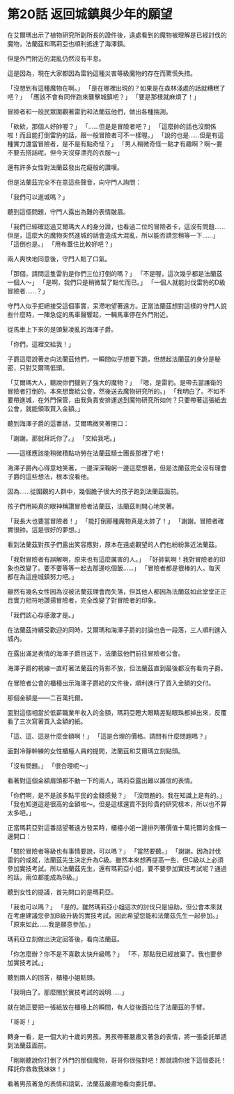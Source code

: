 # 第20話 返回城鎮與少年的願望

在艾爾瑪出示了植物研究所副所長的證件後，遠處看到的魔物被理解是已經討伐的魔物，法蘭茲和瑪莉亞也順利抵達了海澤鎮。

但是外門附近的混亂仍然沒有平息。

這是因為，現在大家都因為雷豹這種災害等級魔物的存在而驚慌失措。

「沒想到有這種魔物在啊。」
「是在哪裡出現的？如果是在森林淺處的話就糟糕了吧？」
「應該不會有同伴跑來襲擊城鎮吧？」
「要是那樣就麻煩了！」

冒險者和一般民眾圍觀著雷豹和法蘭茲他們，做出各種揣測。

「欸欸，那個人好帥喔？」
「......但是是冒險者吧？」
「這麼帥的話也沒關係啦！而且能打倒雷豹的話，跟一般冒險者可不一樣喔。」
「說的也是......但是有這種實力還當冒險者，是不是有點奇怪？」
「男人稍微奇怪一點才有趣啊？啊～要不要去搭話呢。但今天沒穿漂亮的衣服～」

還有許多女性對法蘭茲發出花癡般的讚嘆。

但是法蘭茲完全不在意這些聲音，向守門人詢問：

「我們可以進城嗎？」

聽到這個問題，守門人露出為難的表情皺眉。

「我們已經確認過艾爾瑪大人的身分證，也看過二位的冒險者卡，這沒有問題......但是，這麼大的魔物突然進城的話會造成大混亂，所以能否請您稍等一下......」
「這倒也是。」
「用布蓋住比較好吧？」

兩人爽快地同意後，守門人鬆了口氣。

「那個，請問這隻雷豹是你們三位打倒的嗎？」
「不是喔，這次幾乎都是法蘭茲一個人～」
「是啊，我們只是稍微幫了點忙而已。」
「一個人就能討伐雷豹的D級冒險者......？」

守門人似乎拒絕接受這個事實，呆滯地望著遠方。正當法蘭茲想對這樣的守門人說些什麼時，一陣急促的馬車聲響起，一輛馬車停在外門附近。

從馬車上下來的是頭髮凌亂的海澤子爵。

「你們，這裡交給我！」

子爵這麼說著走向法蘭茲他們，一瞬間似乎想要下跪，但想起法蘭茲的身分是秘密，只對艾爾瑪低頭。

「艾爾瑪大人，聽說你們獵到了強大的魔物？」
「嗯，是雷豹。是帶去當護衛的冒險者打倒的。本來想賣給公會，然後送去魔物研究所的。」
「我明白了。不如不要帶進城，在外門保管，由我負責安排運送到魔物研究所如何？只要帶著這張紙去公會，就能領取買入金額。」

聽到海澤子爵的這番話，艾爾瑪微笑著開口：

「謝謝。那就拜託你了。」
「交給我吧。」

——這樣應該能稍微積點功勞在法蘭茲騎士團長那裡了吧！

海澤子爵內心得意地笑著，一邊深深鞠躬一邊這麼想著。但是法蘭茲完全沒有理會子爵的這些想法，根本沒看他。

因為......從圍觀的人群中，幾個膽子很大的孩子跑到法蘭茲面前。

孩子們用純真的眼神稱讚冒險者法蘭茲，法蘭茲則開心地笑著。

「我長大也要當冒險者！」
「能打倒那種魔物真是太帥了！」
「謝謝。冒險者確實很帥。這是很好的夢想。」

看到法蘭茲對孩子們露出笑容應對，原本在遠處觀望的人們也紛紛靠近法蘭茲。

「我對冒險者有誤解啊，原來也有這麼厲害的人。」
「好帥氣啊！我對冒險者的印象也改變了。要不要等等一起去那邊吃個飯......」
「冒險者都是很棒的人。每天都在為這座城鎮努力吧。」

雖然有幾名女性因為沒被法蘭茲理會而失落，但其他人都因為法蘭茲如此堂堂正正且實力相符地讚揚冒險者，完全改變了對冒險者的印象。

「我們該心存感激才是。」

在法蘭茲持續受歡迎的同時，艾爾瑪和海澤子爵的討論也告一段落，三人順利進入城內。

在露出滿足表情的海澤子爵目送下，法蘭茲他們前往冒險者公會。

海澤子爵的視線一直盯著法蘭茲的背影不放，但法蘭茲直到最後都沒有看向子爵。

在冒險者公會的櫃檯出示海澤子爵給的文件後，順利進行了買入金額的交付。

那個金額是——二百萬托爾。

面對這個相當於低薪職業年收入的金額，瑪莉亞瞪大眼睛差點眼珠都掉出來，反覆看了三次寫著買入金額的紙。

「這、這、這是什麼金額啊！」
「這是合理的價格。請問有什麼問題嗎？」

面對冷靜幹練的女性櫃檯人員的提問，法蘭茲和艾爾瑪立刻點頭。

「沒有問題。」
「很合理呢～」

看著對這個金額眉頭都不動一下的兩人，瑪莉亞露出難以置信的表情。

「你們啊，是不是該多點平民的金錢感覺？」
「沒問題的。我在知識上是有的。」
「我也知道這是很高的金額啦～。但是這樣還買不到珍貴的研究樣本，所以也不算太多吧。」

正當瑪莉亞對這番話望著遠方發呆時，櫃檯小姐一邊排列著價值十萬托爾的金條一邊開口：

「關於冒險者等級也有事情要說，可以嗎？」
「當然要聽。」
「謝謝。因為討伐雷豹的成就，法蘭茲先生決定升為C級。雖然本來想再提高一些，但C級以上必須參加實技考試。所以法蘭茲先生，還有瑪莉亞小姐，要不要參加實技考試呢？通過的話，兩位都能成為B級。」

聽到女性的提議，首先開口的是瑪莉亞。

「我也可以嗎？」
「是的。雖然瑪莉亞小姐這次的討伐只是協助，但公會本來就在考慮建議您參加B級升級的實技考試。因此希望您能和法蘭茲先生一起參加。」
「原來如此......我是願意參加。」

瑪莉亞立刻做出決定回答後，看向法蘭茲。

「你怎麼辦？你不是不喜歡太快升級嗎？」
「不，那點我已經放棄了。我也要參加實技考試。」

聽到兩人的回答，櫃檯小姐點頭。

「我明白了。那麼關於實技考試的說明......」

就在她正要把一張紙放在櫃檯上的瞬間，有人從後面拉住了法蘭茲的手臂。

「哥哥！」

轉身一看，是一個大約十歲的男孩。男孩帶著嚴肅又著急的表情，將一張委託單遞到法蘭茲面前。

「剛剛聽說你打倒了外門的那個魔物，哥哥你很強對吧！那就請你接下這個委託！拜託你救救我妹妹！」

看著男孩著急的表情和語氣，法蘭茲嚴肅地看向委託單。